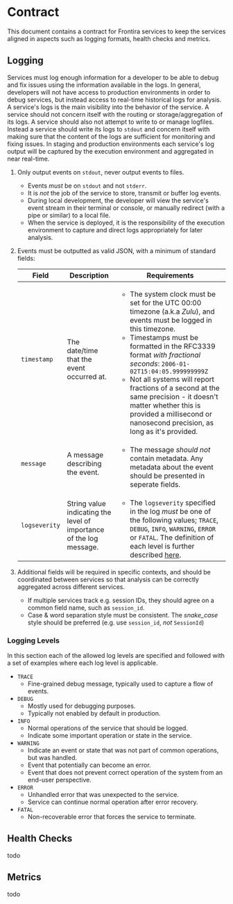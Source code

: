 # Contract

This document contains a contract for Frontira services to keep the services aligned in aspects such as logging formats, health checks and metrics.

## Logging

Services must log enough information for a developer to be able to debug and fix issues using the information available in the logs. In general, developers will not have access to production environments in order to debug services, but instead access to real-time historical logs for analysis. A service's logs is the main visibility into the behavior of the service. A service should not concern itself with the routing or storage/aggregation of its logs. A service should also not attempt to write to or manage logfiles. Instead a service should write its logs to `stdout` and concern itself with making sure that the content of the logs are sufficient for monitoring and fixing issues. In staging and production environments each service's log output will be captured by the execution environment and aggregated in near real-time.

1. Only output events on `stdout`, never output events to files.
    * Events _must_ be on `stdout` and not `stderr`.
    * It is _not_ the job of the service to store, transmit or buffer log events.
    * During local development, the developer will view the service's event stream in their terminal or console, or manually redirect (with a pipe or similar) to a local file.
    * When the service is deployed, it is the responsibility of the execution environment to capture and direct logs appropriately for later analysis.
1. Events must be outputted as valid JSON, with a minimum of standard fields:

    | Field | Description | Requirements |
    | ----- | ----------- | ------------ |
    | `timestamp` | The date/time that the event occurred at. | <ul><li>The system clock must be set for the UTC 00:00 timezone (a.k.a _Zulu_), and events must be logged in this timezone.</li><li>Timestamps must be formatted in the RFC3339 format _with fractional seconds_: `2006-01-02T15:04:05.999999999Z`</li><li>Not all systems will report fractions of a second at the same precision - it doesn't matter whether this is provided a millisecond or nanosecond precision, as long as it's provided.</li></ul> |
    | `message` | A message describing the event. | <ul><li>The message _should not_ contain metadata. Any metadata about the event should be presented in seperate fields.</li></ul> |
    | `logseverity` | String value indicating the level of importance of the log message. | <ul><li>The `logseverity` specified in the log _must_ be one of the following values; `TRACE`, `DEBUG`, `INFO`, `WARNING`, `ERROR` or `FATAL`. The definition of each level is further described [here](#logging-levels).</li></ul> |

1. Additional fields will be required in specific contexts, and should be coordinated between services so that analysis can be correctly aggregated across different services.
    * If multiple services track e.g. session IDs, they should agree on a common field name, such as `session_id`.
    * Case & word separation style must be consistent. The _snake_case_ style should be preferred (e.g. use `session_id`, _not_ `SessionId`)

### Logging Levels

In this section each of the allowed log levels are specified and followed with a set of examples where each log level is applicable.

* `TRACE`
  * Fine-grained debug message, typically used to capture a flow of events.
* `DEBUG`
  * Mostly used for debugging purposes.
  * Typically not enabled by default in production.
* `INFO`
  * Normal operations of the service that should be logged.
  * Indicate some important operation or state in the service.
* `WARNING`
  * Indicate an event or state that was not part of common operations, but was handled.
  * Event that potentially can become an error.
  * Event that does not prevent correct operation of the system from an end-user perspective.
* `ERROR`
  * Unhandled error that was unexpected to the service.
  * Service can continue normal operation after error recovery.
* `FATAL`
  * Non-recoverable error that forces the service to terminate.

## Health Checks

todo

## Metrics

todo
